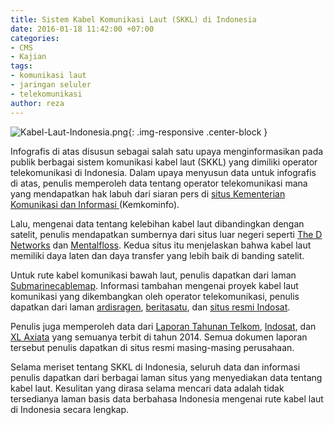 ```yaml
---
title: Sistem Kabel Komunikasi Laut (SKKL) di Indonesia
date: 2016-01-18 11:42:00 +07:00
categories:
- CMS
- Kajian
tags:
- komunikasi laut
- jaringan seluler
- telekomunikasi
author: reza
---
```


![Kabel-Laut-Indonesia.png](/uploads/Kabel-Laut-Indonesia.png){: .img-responsive .center-block }

Infografis di atas disusun sebagai salah satu upaya menginformasikan pada publik berbagai sistem komunikasi kabel laut (SKKL) yang dimiliki operator telekomunikasi di Indonesia. Dalam upaya menyusun data untuk infografis di atas, penulis memperoleh data tentang operator telekomunikasi mana yang mendapatkan hak labuh dari siaran pers di [situs Kementerian Komunikasi dan Informasi ](http://www.postel.go.id/info_view_c_26_p_1688.htm)(Kemkominfo).

Lalu, mengenai data tentang kelebihan kabel laut dibandingkan dengan satelit, penulis mendapatkan sumbernya dari situs luar negeri seperti [The D Networks](http://thednetworks.com/2012/03/21/how-are-undersea-cables-laid-in-the-oceans-advantages-over-satellite/) dan [Mentalfloss](http://mentalfloss.com/article/60150/10-facts-about-internets-undersea-cables). Kedua situs itu menjelaskan bahwa kabel laut memiliki daya laten dan daya transfer yang lebih baik di banding satelit.

Untuk rute kabel komunikasi bawah laut, penulis dapatkan dari laman [Submarinecablemap](http://www.submarinecablemap.com/). Informasi tambahan mengenai proyek kabel laut komunikasi yang dikembangkan oleh operator telekomunikasi, penulis dapatkan dari laman [ardisragen](http://blog.ardisragen.net/jaringan-kabel-bawah-laut-yang-menghubungkan-internet.htmlisragen), [beritasatu](http://www.beritasatu.com/nasional/145195-kabel-bawah-laut-3-operator-telekomunikasi-rusak-terkena-jangkar-kapal-liar.html), dan [situs resmi Indosat](http://icity.indosat.com/t5/Layanan-Lainnya/WTI-Indosat-Ikut-Perkuat-Kabel-Laut-APX-WEST/td-p/109123).

Penulis juga memperoleh data dari [Laporan Tahunan Telkom](http://www.telkom.co.id/assets/uploads/2013/05/AR-TELKOM-2014-BAHASA.pdf), [Indosat](http://assets.indosatooredoo.com/Assets/Upload/PDF/Laporan%20Tahunan/Indo/AR%20INDOSAT%202014_INDO_25%20mei.pdf), dan [XL Axiata](http://www.xl.co.id/ss/Satellite?blobcol=urldata&blobheader=application%2Fpdf&blobkey=id&blobtable=MungoBlobs&blobwhere=1364677187312&ssbinary=true) yang semuanya terbit di tahun 2014. Semua dokumen laporan tersebut penulis dapatkan di situs resmi masing-masing perusahaan.

Selama meriset tentang SKKL di Indonesia, seluruh data dan informasi penulis dapatkan dari berbagai laman situs yang menyediakan data tentang kabel laut. Kesulitan yang dirasa selama mencari data adalah tidak tersedianya laman basis data berbahasa Indonesia mengenai rute kabel laut di Indonesia secara lengkap.